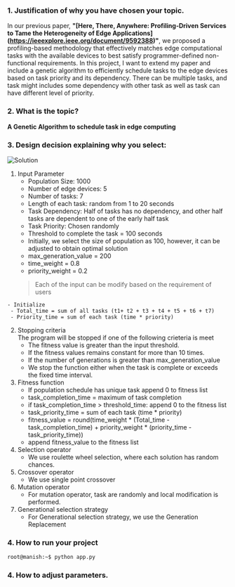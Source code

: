 ### 1. Justification of why you have chosen your topic.
 In our previous paper, **"[Here, There, Anywhere: Profiling-Driven Services to Tame the Heterogeneity of Edge Applications] (https://ieeexplore.ieee.org/document/9592388)"**, we proposed a profiling-based methodology that effectively matches edge computational tasks with the available devices to best satisfy programmer-defined non-functional requirements. In this project, I want to extend my paper and include a genetic algorithm to efficiently schedule tasks to the edge devices based on task priority and its dependency. There can be multiple tasks, and task might includes some dependency with other task as well as task can have different level of priority.  





### 2. What is the topic?
**A Genetic Algorithm to schedule task in edge computing**
### 3. Design decision explaining why you select:

![Solution](https://pandeymanish.com/images/solution.png) 

  1. Input Parameter
     - Population Size: 1000
     - Number of edge devices: 5
     - Number of tasks: 7
     - Length of each task: random from 1 to 20 seconds
     - Task Dependency: Half of tasks has no dependency, and other half tasks are dependent to one of the early half task
     - Task Priority: Chosen randomly
     - Threshold to complete the task = 100 seconds 
     - Initially, we select the size of population as 100, however, it can be adjusted to obtain optimal solution    
     - max_generation_value = 200
     - time_weight = 0.8
     - priority_weight = 0.2
     > Each of the input can be modify based on the requirement of users

    - Initialize 
     - Total_time = sum of all tasks (t1+ t2 + t3 + t4 + t5 + t6 + t7)
     - Priority_time = sum of each task (time * priority)
  2. Stopping criteria   
    The program will be stopped if one of the following crieteria is meet
     - The fitness value is greater than the input threshold.
     - If the fitness values remains constant for more than 10 times.
     - If the number of generations is greater than max_generation_value 
     - We stop the function either when the task is complete or exceeds the fixed time interval. 
  3. Fitness function
     - If population schedule has unique task append 0 to fitness list
     - task_completion_time = maximum of task completion
     - if task_completion_time > threshold_time:  append 0 to the fitness list
     - task_priority_time = sum of each task (time * priority)
     - fitness_value = round(time_weight * (Total_time - task_completion_time) + priority_weight * (priority_time - task_priority_time))
     - append fitness_value to the fitness list
  4. Selection operator
     - We use roulette wheel selection, where each solution has random chances.
  5. Crossover operator
     - We use single point crossover
  6. Mutation operator
     - For mutation operator, task are randomly and local modification is performed.
  7. Generational selection strategy
     - For Generational selection strategy, we use the Generation Replacement
 ### 4. How to run your project
```bash
root@manish:~$ python app.py
```
 ### 4. How to adjust parameters.


